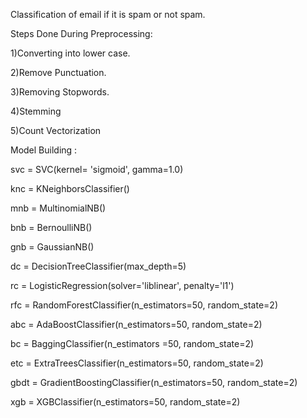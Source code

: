 Classification of email if it is spam or not spam.

Steps Done During Preprocessing:

1)Converting into lower case.

2)Remove Punctuation.

3)Removing Stopwords.

4)Stemming

5)Count Vectorization

Model Building :

svc = SVC(kernel= 'sigmoid', gamma=1.0)

knc = KNeighborsClassifier()

mnb = MultinomialNB()

bnb = BernoulliNB()

gnb = GaussianNB()

dc = DecisionTreeClassifier(max_depth=5)

rc = LogisticRegression(solver='liblinear', penalty='l1')

rfc = RandomForestClassifier(n_estimators=50, random_state=2)

abc = AdaBoostClassifier(n_estimators=50, random_state=2)

bc = BaggingClassifier(n_estimators =50, random_state=2)

etc = ExtraTreesClassifier(n_estimators=50, random_state=2)

gbdt = GradientBoostingClassifier(n_estimators=50, random_state=2)

xgb = XGBClassifier(n_estimators=50, random_state=2)

